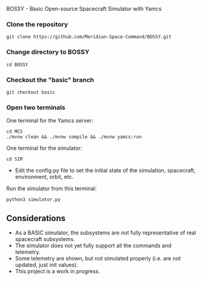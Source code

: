 BOSSY - Basic Open-source Spacecraft Simulator with Yamcs

### Clone the repository
```
git clone https://github.com/Meridian-Space-Command/BOSSY.git
```

### Change directory to BOSSY
```
cd BOSSY
```

### Checkout the "basic" branch
```
git checkout basic
```

### Open two terminals

One terminal for the Yamcs server:
```
cd MCS
./mvnw clean && ./mvnw compile && ./mvnw yamcs:run
```

One terminal for the simulator:
```
cd SIM
```

- Edit the config.py file to set the initial state of the simulation, spacecraft, environment, orbit, etc.

Run the simulator from this terminal:
```
python3 simulator.py
```

## Considerations
- As a BASIC simulator, the subsystems are not fully representative of real spacecraft subsystems. 
- The simulator does not yet fully support all the commands and telemetry.
- Some telemetry are shown, but not simulated properly (i.e. are not updated, just init values).
- This project is a work in progress.
